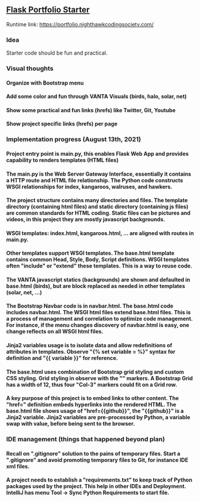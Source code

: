 ## [Flask Portfolio Starter](https://nighthawkcodingsociety.com/projectsearch/details/Flask%20Portfolio%20Starter)
Runtime link: https://portfolio.nighthawkcodingsociety.com/
### Idea
Starter code should be fun and practical.
### Visual thoughts
#### Organize with Bootstrap menu 
#### Add some color and fun through VANTA Visuals (birds, halo, solar, net)
#### Show some practical and fun links (hrefs) like Twitter, Git, Youtube
#### Show project specific links (hrefs) per page

### Implementation progress (August 13th, 2021)
#### Project entry point is main.py, this enables Flask Web App and provides capability to renders templates (HTML files)
#### The main.py is the  Web Server Gateway Interface, essentially it contains a HTTP route and HTML file relationship.  The Python code constructs WSGI relationships for index, kangaroos, walruses, and hawkers.
#### The project structure contains many directories and files.  The template directory (containing html files) and static directory (containing js files) are common standards for HTML coding.  Static files can be pictures and videos, in this project they are mostly javascript backgrounds.
#### WSGI templates: index.html, kangaroos.html, ... are aligned with routes in main.py.
#### Other templates support WSGI templates.  The base.html template contains common Head, Style, Body, Script definitions.  WSGI templates often "include" or "extend" these templates.  This is a way to reuse code.
#### The VANTA javascript statics (backgrounds) are shown and defaulted in base.html (birds), but are block replaced as needed in other templates (solar, net, ...)
#### The Bootstrap Navbar code is in navbar.html. The base.html code includes navbar.html.  The WSGI html files extend base.html files.  This is a process of management and correlation to optimize code management.  For instance, if the menu changes discovery of navbar.html is easy, one change reflects on all WSGI html files. 
#### Jinja2 variables usage is to isolate data and allow redefinitions of attributes in templates.  Observe "{% set variable = %}" syntax for definition and "{{ variable }}" for reference.
#### The base.html uses combination of Bootstrap grid styling and custom CSS styling.  Grid styling in observe with the "<Col-3>" markers.  A Bootstrap Grid has a width of 12, thus four "Col-3" markers could fit on a Grid row.
#### A key purpose of this project is to embed links to other content.  The "href=" definition embeds hyperlinks into the rendered HTML.  The base.html file shows usage of "href={{github}}", the "{{github}}" is a Jinja2 variable.  Jinja2 variables are pre-processed by Python, a variable swap with value, before being sent to the browser.

### IDE management (things that happened beyond plan)
#### Recall on ".gitignore" solution to the pains of temporary files.  Start a ".gitignore" and avoid promoting temporary files to Git, for instance IDE xml files.
#### A project needs to establish a "requirements.txt" to keep track of Python packages used by the project.  This help in other IDEs and Deployment.  IntelliJ has menu Tool -> Sync Python Requirements to start file.  
